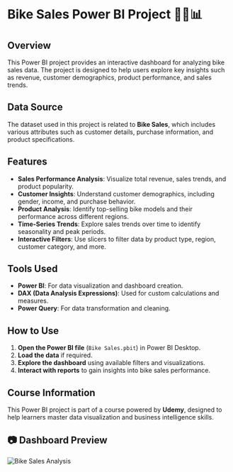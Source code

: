 # Bike Sales Power BI Project 🚴‍♂️📊

## Overview
This Power BI project provides an interactive dashboard for analyzing bike sales data. The project is designed to help users explore key insights such as revenue, customer demographics, product performance, and sales trends.

## Data Source
The dataset used in this project is related to **Bike Sales**, which includes various attributes such as customer details, purchase information, and product specifications.

## Features
- **Sales Performance Analysis**: Visualize total revenue, sales trends, and product popularity.
- **Customer Insights**: Understand customer demographics, including gender, income, and purchase behavior.
- **Product Analysis**: Identify top-selling bike models and their performance across different regions.
- **Time-Series Trends**: Explore sales trends over time to identify seasonality and peak periods.
- **Interactive Filters**: Use slicers to filter data by product type, region, customer category, and more.

## Tools Used
- **Power BI**: For data visualization and dashboard creation.
- **DAX (Data Analysis Expressions)**: Used for custom calculations and measures.
- **Power Query**: For data transformation and cleaning.

## How to Use
1. **Open the Power BI file** (`Bike Sales.pbit`) in Power BI Desktop.
2. **Load the data** if required.
3. **Explore the dashboard** using available filters and visualizations.
4. **Interact with reports** to gain insights into bike sales performance.

## Course Information
This Power BI project is part of a course powered by **Udemy**, designed to help learners master data visualization and business intelligence skills.

## 📷 Dashboard Preview  
![Bike Sales Analysis](https://github.com/user-attachments/assets/a842b370-e559-4663-ba1a-1a07ada97679)


